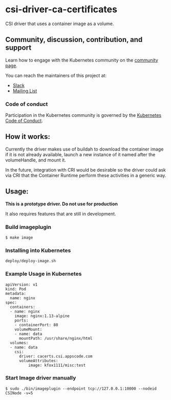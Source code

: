 # csi-driver-ca-certificates

CSI driver that uses a container image as a volume.

## Community, discussion, contribution, and support

Learn how to engage with the Kubernetes community on the [community page](http://kubernetes.io/community/).

You can reach the maintainers of this project at:

- [Slack](https://kubernetes.slack.com/messages/sig-storage)
- [Mailing List](https://groups.google.com/forum/#!forum/kubernetes-sig-storage)

### Code of conduct

Participation in the Kubernetes community is governed by the [Kubernetes Code of Conduct](code-of-conduct.md).

## How it works:

Currently the driver makes use of buildah to download the container image if it is not already available, launch a new instance of it named after the volumeHandle, and mount it.

In the future, integration with CRI would be desirable so the driver could ask via CRI that the Container Runtime perform these activities in a generic way.

## Usage:

**This is a prototype driver. Do not use for production**

It also requires features that are still in development.

### Build imageplugin
```
$ make image
```

### Installing into Kubernetes
```
deploy/deploy-image.sh
```

### Example Usage in Kubernetes
```
apiVersion: v1
kind: Pod
metadata:
  name: nginx
spec:
  containers:
  - name: nginx
    image: nginx:1.13-alpine
    ports:
    - containerPort: 80
    volumeMount:
    - name: data
      mountPath: /usr/share/nginx/html
  volumes:
  - name: data
    csi:
      driver: cacerts.csi.appscode.com
      volumeAttributes:
          image: kfox1111/misc:test
```

### Start Image driver manually
```
$ sudo ./bin/imageplugin --endpoint tcp://127.0.0.1:10000 --nodeid CSINode -v=5
```

